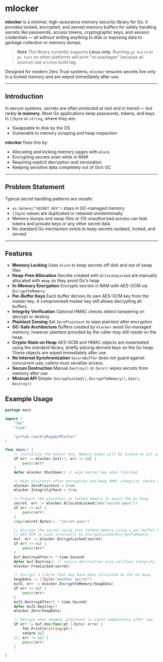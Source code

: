 # mlocker

**mlocker** is a minimal, high-assurance memory security library for Go. It provides locked, encrypted, and zeroed memory buffers for safely handling secrets like passwords, access tokens, cryptographic keys, and session credentials — all without writing anything to disk or exposing data to garbage collection or memory dumps.

> **Note**
> The library currently supports **Linux only**. Running `go build` or `go test` on other platforms will print "no packages" because all sources use a Linux build tag.

Designed for modern Zero Trust systems, `mlocker` ensures secrets live only in a locked memory and are wiped immediately after use.

---

## Introduction

In secure systems, secrets are often protected at rest and in transit — but rarely **in memory**. Most Go applications keep passwords, tokens, and keys in `[]byte` or `string`, where they are:

- Swappable to disk by the OS
- Vulnerable to memory scraping and heap inspection

**mlocker** fixes this by:
- Allocating and locking memory pages with `mlock`
- Encrypting secrets even while in RAM
- Requiring explicit decryption and zeroization
- Keeping sensitive data completely out of Go’s GC

---

## Problem Statement

Typical secret handling patterns are unsafe:

- `os.Getenv("SECRET_KEY")` stays in GC-managed memory
- `[]byte` values are duplicated or retained unintentionally
- Memory dumps and swap files or OS unauthorized access can leak tokens and provate keys or any other secret data
- No standard Go mechanism exists to keep secrets isolated, locked, and zeroed

---

## Features

- **Memory Locking** Uses `mlock` to keep secrets off disk and out of swap files
- **Heap-Free Allocation** Secrets created with `AllocateLocked` are manually allocated with `mmap` so they avoid Go's heap
- **In-Memory Encryption** Encrypts secrets in RAM with AES-GCM via `EncryptToMemory`
- **Per-Buffer Keys** Each buffer derives its own AES-GCM key from the master key. A compromised master key still allows decrypting all buffers.
- **Integrity Verification** Optional HMAC checks detect tampering on decrypt or destroy
- **Plaintext Zeroing** Set `ZeroPlaintext` to wipe plaintext after encryption
- **GC-Safe Architecture** Buffers created by `mlocker` avoid Go-managed memory; however plaintext provided by the caller may still reside on the heap.
- **Crypto State on Heap** AES-GCM and HMAC objects are instantiated using the standard library, briefly placing derived keys on the Go heap. These objects are wiped immediately after use.
- **No Internal Synchronization** `SecureBuffer` does not guard against concurrent use; callers must serialize access.
- **Secure Destruction** Manual `Destroy()` or `Zero()` wipes secrets from memory after use
- **Minimal API** Simple: `EncryptLocked()`, `EncryptToMemory()`, `Use()`, `Destroy()`

## Example Usage

```go
package main

import (
    "fmt"
    "time"

    "github.com/AlyRagab/Mlocker"
)

func main() {
    // Initialise the master key. Memory pages will be locked on all supported platforms.
    if err := mlocker.Init(); err != nil {
        panic(err)
    }
    defer mlocker.Shutdown() // wipe master key when finished

    // Wipe plaintext after encryption and keep HMAC integrity checks enabled.
    mlocker.ZeroPlaintext = true
    mlocker.IntegrityCheck = true

    // Prepare the plaintext in locked memory to avoid the Go heap.
    secret, err := mlocker.AllocateLocked(len("secret-pass"))
    if err != nil {
        panic(err)
    }
    copy(secret.Bytes(), "secret-pass")

    // Encrypt the secret value into locked memory using a per-buffer key.
    // AES-GCM is used internally by EncryptLocked/EncryptToMemory.
    buf, err := mlocker.EncryptLocked(secret)
    if err != nil {
        panic(err)
    }
    buf.DestroyAfter(5 * time.Second)
    defer buf.Destroy() // secure destruction also verifies integrity
    mlocker.FreeLocked(secret)

    // Encrypt a []byte that may have been allocated on the Go heap.
    heapData := []byte("another secret")
    buf2, err := mlocker.EncryptToMemory(heapData)
    if err != nil {
        panic(err)
    }
    buf2.DestroyAfter(5 * time.Second)
    defer buf2.Destroy()
    mlocker.Zero(heapData)

    // Decrypt when needed; plaintext is wiped immediately after use.
    if err := buf.Use(func(pt []byte) error {
        fmt.Println(string(pt))
        return nil
    }); err != nil {
        panic(err)
    }

}
```
